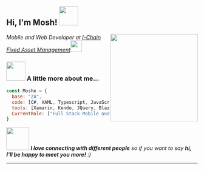 <h2> Hi, I'm Mosh! <img src="https://media.giphy.com/media/mGcNjsfWAjY5AEZNw6/giphy.gif" width="50"></h2>
<img align='right' src="https://media.giphy.com/media/Q7SKqn3G97xpmfSOvG/giphy.gif" width="230">
<p><em>Mobile and Web Developer at <a href="http://www.unb.br">I-Chain Fixed Asset Management</a><img src="https://media.giphy.com/media/fYSnHlufseco8Fh93Z/giphy.gif" width="30">
</em></p>

### <img src="https://media.giphy.com/media/VgCDAzcKvsR6OM0uWg/giphy.gif" width="50"> A little more about me...  

```javascript
const Moshe = {
  base: "ZA",
  code: [C#, XAML, Typescript, JavaScript, CSS,T-SQL],
  tools: [Xamarin, Kendo, JQuery, Blazor, MVC, SSRS, SSIS],
  CurrentRole: ["Full Stack Mobile and Web Developer"],
}
```

<img src="https://media.giphy.com/media/LnQjpWaON8nhr21vNW/giphy.gif" width="60"> <em><b>I love connecting with different people</b> so if you want to say <b>hi, I'll be happy to meet you more!</b> :)</em>

---

